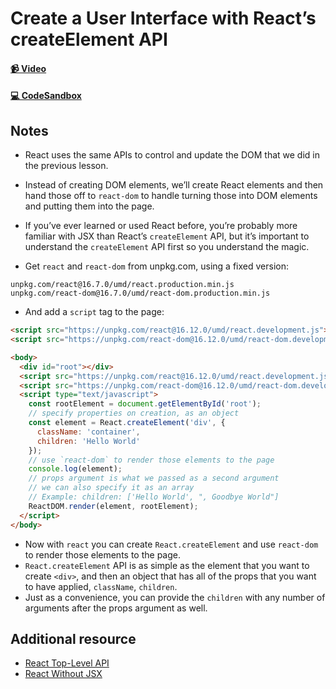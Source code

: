 # Create a User Interface with React’s createElement API

#### [📹 Video]()

#### [💻 CodeSandbox](https://codesandbox.io/s/github/kentcdodds/beginners-guide-to-react/tree/codesandbox/02-react-create-element?from-embed)

## Notes 

- React uses the same APIs to control and update the DOM that we did in the previous lesson.
- Instead of creating DOM elements, we’ll create React elements and then hand those off to `react-dom` to handle turning those into DOM elements and putting them into the page.
- If you’ve ever learned or used React before, you’re probably more familiar with JSX than React’s `createElement` API, but it’s important to understand the `createElement` API first so you understand the magic.

- Get `react` and `react-dom` from unpkg.com, using a fixed version:

```
unpkg.com/react@16.7.0/umd/react.production.min.js
unpkg.com/react-dom@16.7.0/umd/react-dom.production.min.js
```

- And add a `script` tag to the page:

```html
<script src="https://unpkg.com/react@16.12.0/umd/react.development.js"></script>
<script src="https://unpkg.com/react-dom@16.12.0/umd/react-dom.development.js"></script>
```

```html
<body>
  <div id="root"></div>
  <script src="https://unpkg.com/react@16.12.0/umd/react.development.js"></script>
  <script src="https://unpkg.com/react-dom@16.12.0/umd/react-dom.development.js"></script>
  <script type="text/javascript">
    const rootElement = document.getElementById('root');
    // specify properties on creation, as an object
    const element = React.createElement('div', {
      className: 'container',
      children: 'Hello World'
    });
    // use `react-dom` to render those elements to the page
    console.log(element);
    // props argument is what we passed as a second argument
    // we can also specify it as an array
    // Example: children: ['Hello World', ", Goodbye World"]
    ReactDOM.render(element, rootElement);
  </script>
</body>
```

- Now with `react` you can create `React.createElement` and use `react-dom` to render those elements to the page.
- `React.createElement` API is as simple as the element that you want to create `<div>`, and then an object that has all of the props that you want to have applied, `className`, `children`.
- Just as a convenience, you can provide the `children` with any number of arguments after the props argument as well.

## Additional resource

- [React Top-Level API](https://reactjs.org/docs/react-api.html)
- [React Without JSX](https://reactjs.org/docs/react-without-jsx.html)
